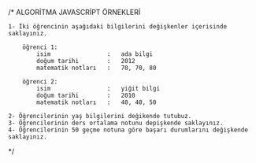 /*                                  ALGORİTMA JAVASCRİPT ÖRNEKLERİ

    1- İki öğrencinin aşağıdaki bilgilerini değişkenler içerisinde saklayınız.

        öğrenci 1:
            isim                :   ada bilgi
            doğum tarihi        :   2012
            matematik notları   :   70, 70, 80

        öğrenci 2:
            isim                :   yiğit bilgi
            doğum tarihi        :   2010
            matematik notları   :   40, 40, 50

    2- Öğrencilerinin yaş bilgilerini değikende tutubuz.
    3- Öğrencilerinin ders ortalama notunu depişkende saklayınız.
    4- Öğrencilerinin 50 geçme notuna göre başarı durumlarını değişkende saklayınız.
*/
